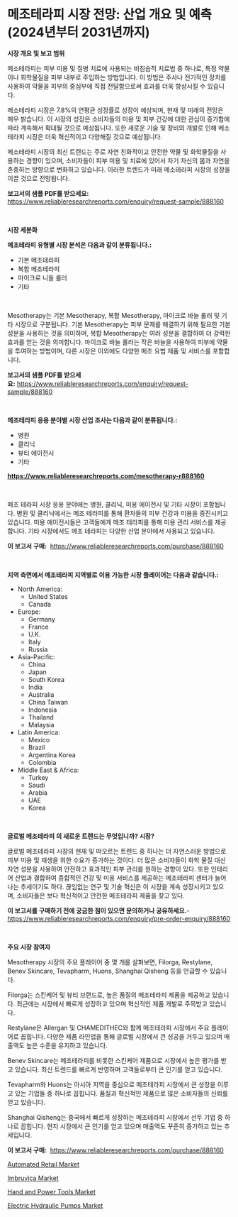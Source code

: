 <p><h1>메조테라피 시장 전망: 산업 개요 및 예측 (2024년부터 2031년까지)</h1></p><p><strong>시장 개요 및 보고 범위</strong></p>
<p><p>메소테라피는 피부 미용 및 질병 치료에 사용되는 비침습적 치료법 중 하나로, 특정 약물이나 화학물질을 피부 내부로 주입하는 방법입니다. 이 방법은 주사나 전기적인 장치를 사용하여 약물을 피부의 중심부에 직접 전달함으로써 효과를 더욱 향상시킬 수 있습니다.</p><p>메소테라피 시장은 7.8%의 연평균 성장률로 성장이 예상되며, 현재 및 미래의 전망은 매우 밝습니다. 이 시장의 성장은 소비자들의 미용 및 피부 건강에 대한 관심이 증가함에 따라 계속해서 확대될 것으로 예상됩니다. 또한 새로운 기술 및 장비의 개발로 인해 메소테라피 시장은 더욱 혁신적이고 다양해질 것으로 예상됩니다.</p><p>메소테라피 시장의 최신 트렌드는 주로 자연 친화적이고 안전한 약물 및 화학물질을 사용하는 경향이 있으며, 소비자들이 피부 미용 및 치료에 있어서 자기 자신의 몸과 자연을 존중하는 방향으로 변화하고 있습니다. 이러한 트렌드가 미래 메소테라피 시장의 성장을 이끌 것으로 전망됩니다.</p></p>
<p><strong>보고서의 샘플 PDF를 받으세요:</strong> <a href="https://www.reliableresearchreports.com/enquiry/request-sample/888160">https://www.reliableresearchreports.com/enquiry/request-sample/888160</a></p>
<p>&nbsp;</p>
<p><strong>시장 세분화</strong></p>
<p><strong>메조테라피 유형별 시장 분석은 다음과 같이 분류됩니다.:</strong></p>
<p><ul><li>기본 메조테라피</li><li>복합 메조테라피</li><li>마이크로 니들 롤러</li><li>기타</li></ul></p>
<p>&nbsp;</p>
<p><p>Mesotherapy는 기본 Mesotherapy, 복합 Mesotherapy, 마이크로 바늘 롤러 및 기타 시장으로 구분됩니다. 기본 Mesotherapy는 피부 문제를 해결하기 위해 필요한 기본 성분을 사용하는 것을 의미하며, 복합 Mesotherapy는 여러 성분을 결합하여 더 강력한 효과를 얻는 것을 의미합니다. 마이크로 바늘 롤러는 작은 바늘을 사용하여 피부에 약물을 투여하는 방법이며, 다른 시장은 이외에도 다양한 메조 요법 제품 및 서비스를 포함합니다.</p></p>
<p><strong>보고서의 샘플 PDF를 받으세요:</strong>&nbsp;<a href="https://www.reliableresearchreports.com/enquiry/request-sample/888160">https://www.reliableresearchreports.com/enquiry/request-sample/888160</a></p>
<p>&nbsp;</p>
<p><strong> 메조테라피 응용 분야별 시장 산업 조사는 다음과 같이 분류됩니다.:</strong></p>
<p><ul><li>병원</li><li>클리닉</li><li>뷰티 에이전시</li><li>기타</li></ul></p>
<p><strong><a href="https://www.reliableresearchreports.com/mesotherapy-r888160">https://www.reliableresearchreports.com/mesotherapy-r888160</a></strong></p>
<p>&nbsp;</p>
<p><p>메조 테라피 시장 응용 분야에는 병원, 클리닉, 미용 에이전시 및 기타 시장이 포함됩니다. 병원 및 클리닉에서는 메조 테라피를 통해 환자들의 피부 건강과 미용을 증진시키고 있습니다. 미용 에이전시들은 고객들에게 메조 테라피를 통해 미용 관리 서비스를 제공합니다. 기타 시장에서도 메조 테라피는 다양한 산업 분야에서 사용되고 있습니다.</p></p>
<p><strong>이 보고서 구매:</strong>&nbsp; <a href="https://www.reliableresearchreports.com/purchase/888160">https://www.reliableresearchreports.com/purchase/888160</a></p>
<p>&nbsp;</p>
<p><strong>지역 측면에서 메조테라피 지역별로 이용 가능한 시장 플레이어는 다음과 같습니다.:</strong></p>
<p><ul>
    <li>
        North America:
        <ul>
            <li>United States</li>
            <li>Canada</li>
        </ul>
    </li>
    <li>
        Europe:
        <ul>
            <li>Germany</li>
            <li>France</li>
            <li>U.K.</li>
            <li>Italy</li>
            <li>Russia</li>
        </ul>
    </li>
    <li>
        Asia-Pacific:
        <ul>
            <li>China</li>
            <li>Japan</li>
            <li>South Korea</li>
            <li>India</li>
            <li>Australia</li>
            <li>China Taiwan</li>
            <li>Indonesia</li>
            <li>Thailand</li>
            <li>Malaysia</li>
        </ul>
    </li>
    <li>
        Latin America:
        <ul>
            <li>Mexico</li>
            <li>Brazil</li>
            <li>Argentina Korea</li>
            <li>Colombia</li>
        </ul>
    </li>
    <li>
        Middle East & Africa:
        <ul>
            <li>Turkey</li>
            <li>Saudi</li>
            <li>Arabia</li>
            <li>UAE</li>
            <li>Korea</li>
        </ul>
    </li>
    </ul></p>
<p>&nbsp;</p>
<p><strong>글로벌 메조테라피 의 새로운 트렌드는 무엇입니까? 시장?</strong></p>
<p><p>글로벌 메조테라피 시장의 현재 및 떠오르는 트렌드 중 하나는 더 자연스러운 방법으로 피부 미용 및 재생을 위한 수요가 증가하는 것이다. 더 많은 소비자들이 화학 물질 대신 자연 성분을 사용하여 안전하고 효과적인 피부 관리를 원하는 경향이 있다. 또한 인테리어 산업과 결합하여 종합적인 건강 및 미용 서비스를 제공하는 메조테라피 센터가 늘어나는 추세이기도 하다. 끊임없는 연구 및 기술 혁신은 이 시장을 계속 성장시키고 있으며, 소비자들은 보다 혁신적이고 안전한 메조테라피 제품을 찾고 있다.</p></p>
<p><strong>이 보고서를 구매하기 전에 궁금한 점이 있으면 문의하거나 공유하세요.</strong>- <a href="https://www.reliableresearchreports.com/enquiry/pre-order-enquiry/888160">https://www.reliableresearchreports.com/enquiry/pre-order-enquiry/888160</a></p>
<p>&nbsp;</p>
<p><strong>주요 시장 참여자</strong></p>
<p><p>Mesotherapy 시장의 주요 플레이어 중 몇 개를 살펴보면, Filorga, Restylane, Benev Skincare, Tevapharm, Huons, Shanghai Qisheng 등을 언급할 수 있습니다.</p><p>Filorga는 스킨케어 및 뷰티 브랜드로, 높은 품질의 메조테라피 제품을 제공하고 있습니다. 최근에는 시장에서 빠르게 성장하고 있으며 혁신적인 제품 개발로 주목받고 있습니다.</p><p>Restylane은 Allergan 및 CHAMEDITHEC와 함께 메조테라피 시장에서 주요 플레이어로 꼽힙니다. 다양한 제품 라인업을 통해 글로벌 시장에서 큰 성공을 거두고 있으며 매출액도 높은 수준을 유지하고 있습니다.</p><p>Benev Skincare는 메조테라피를 비롯한 스킨케어 제품으로 시장에서 높은 평가를 받고 있습니다. 최신 트렌드를 빠르게 반영하며 고객들로부터 큰 인기를 얻고 있습니다.</p><p>Tevapharm와 Huons는 아시아 지역을 중심으로 메조테라피 시장에서 큰 성장을 이루고 있는 기업들 중 하나로 꼽힙니다. 품질과 혁신적인 제품으로 많은 소비자들의 신뢰를 얻고 있습니다.</p><p>Shanghai Qisheng는 중국에서 빠르게 성장하는 메조테라피 시장에서 선두 기업 중 하나로 꼽힙니다. 현지 시장에서 큰 인기를 얻고 있으며 매출액도 꾸준히 증가하고 있는 추세입니다.</p></p>
<p><strong>이 보고서 구매:</strong>&nbsp;&nbsp;<a href="https://www.reliableresearchreports.com/purchase/888160">https://www.reliableresearchreports.com/purchase/888160</a></p>
<p><p><a href="https://www.linkedin.com/pulse/automated-retail-market-size-cagr-trends-2024-2030-insight-sprout-fnfqe?trackingId=KeRlLJ4rmifeTdyv04ipmA%3D%3D">Automated Retail Market</a></p><p><a href="https://www.linkedin.com/pulse/imbruvica-market-furnishes-information-share-trends-growth-xdphe?trackingId=rOHL79wrkvtc144AVMcPyQ%3D%3D">Imbruvica Market</a></p><p><a href="https://github.com/biheemgalvinlouises6hokrh3h/Market-Research-Report-List-2/blob/main/hand-and-power-tools-market.md">Hand and Power Tools Market</a></p><p><a href="https://github.com/guneycigdem35/Market-Research-Report-List-2/blob/main/electric-hydraulic-pumps-market.md">Electric Hydraulic Pumps Market</a></p></p>
